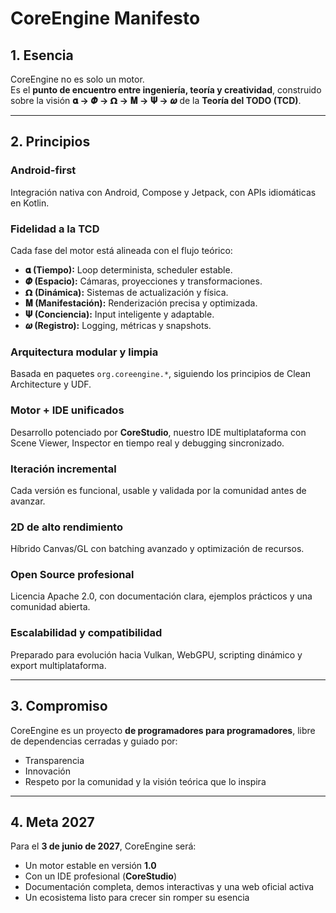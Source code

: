 # CoreEngine Manifesto

## 1. Esencia
CoreEngine no es solo un motor.  
Es el **punto de encuentro entre ingeniería, teoría y creatividad**, construido sobre la visión **𝛂 → 𝜱 → 𝝮 → 𝐌 → 𝚿 → 𝝎** de la **Teoría del TODO (TCD)**.

---

## 2. Principios

### Android-first
Integración nativa con Android, Compose y Jetpack, con APIs idiomáticas en Kotlin.

### Fidelidad a la TCD
Cada fase del motor está alineada con el flujo teórico:
- **𝛂 (Tiempo):** Loop determinista, scheduler estable.
- **𝜱 (Espacio):** Cámaras, proyecciones y transformaciones.
- **𝝮 (Dinámica):** Sistemas de actualización y física.
- **𝐌 (Manifestación):** Renderización precisa y optimizada.
- **𝚿 (Conciencia):** Input inteligente y adaptable.
- **𝝎 (Registro):** Logging, métricas y snapshots.

### Arquitectura modular y limpia
Basada en paquetes `org.coreengine.*`, siguiendo los principios de Clean Architecture y UDF.

### Motor + IDE unificados
Desarrollo potenciado por **CoreStudio**, nuestro IDE multiplataforma con Scene Viewer, Inspector en tiempo real y debugging sincronizado.

### Iteración incremental
Cada versión es funcional, usable y validada por la comunidad antes de avanzar.

### 2D de alto rendimiento
Híbrido Canvas/GL con batching avanzado y optimización de recursos.

### Open Source profesional
Licencia Apache 2.0, con documentación clara, ejemplos prácticos y una comunidad abierta.

### Escalabilidad y compatibilidad
Preparado para evolución hacia Vulkan, WebGPU, scripting dinámico y export multiplataforma.

---

## 3. Compromiso
CoreEngine es un proyecto **de programadores para programadores**, libre de dependencias cerradas y guiado por:
- Transparencia
- Innovación
- Respeto por la comunidad y la visión teórica que lo inspira

---

## 4. Meta 2027
Para el **3 de junio de 2027**, CoreEngine será:
- Un motor estable en versión **1.0**
- Con un IDE profesional (**CoreStudio**)
- Documentación completa, demos interactivas y una web oficial activa
- Un ecosistema listo para crecer sin romper su esencia
